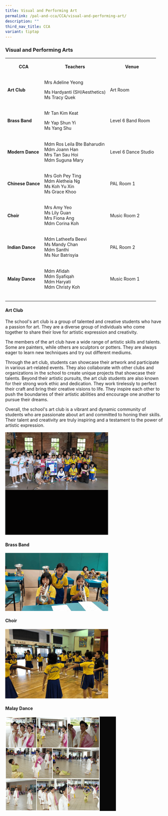 ```yaml
---
title: Visual and Performing Art
permalink: /pal-and-cca/CCA/visual-and-performing-art/
description: ""
third_nav_title: CCA
variant: tiptap
---
```

<h3>Visual and Performing Arts</h3><table><tbody><tr><th rowspan="1" colspan="1"><p><strong>CCA</strong></p></th><th rowspan="1" colspan="1"><p><strong>Teachers</strong></p></th><th rowspan="1" colspan="1"><p><strong>Venue</strong></p></th></tr><tr><td rowspan="1" colspan="1"><p><strong>Art Club</strong></p></td><td rowspan="1" colspan="1"><p>Mrs Adeline Yeong</p><p>Ms Hardyanti (SH/Aesthetics) <br>Ms Tracy Quek</p></td><td rowspan="1" colspan="1"><p>Art Room</p></td></tr><tr><td rowspan="1" colspan="1"><p><strong>Brass Band</strong></p></td><td rowspan="1" colspan="1"><p>Mr Tan Kim Keat</p><p>Mr Yap Shun Yi <br>Ms Yang Shu<br></p></td><td rowspan="1" colspan="1"><p>Level 6 Band Room</p></td></tr><tr><td rowspan="1" colspan="1"><p><strong>Modern Dance</strong></p></td><td rowspan="1" colspan="1"><p>Mdm Ros Leila Bte Baharudin <br>Mdm Joann Han<br>Mrs Tan Sau Hoi <br>Mdm Suguna Mary</p></td><td rowspan="1" colspan="1"><p>Level 6 Dance Studio</p></td></tr><tr><td rowspan="1" colspan="1"><p><strong>Chinese Dance</strong></p></td><td rowspan="1" colspan="1"><p>Mrs Goh Pey Ting <br>Mdm Aletheia Ng <br>Ms Koh Yu Xin<br>Ms Grace Khoo</p></td><td rowspan="1" colspan="1"><p>PAL Room 1</p></td></tr><tr><td rowspan="1" colspan="1"><p><strong>Choir</strong></p></td><td rowspan="1" colspan="1"><p>Mrs Amy Yeo<br>Ms Lily Guan <br>Mrs Fiona Ang <br>Mdm Corina Koh</p></td><td rowspan="1" colspan="1"><p>Music Room 2</p></td></tr><tr><td rowspan="1" colspan="1"><p><strong>Indian Dance</strong></p></td><td rowspan="1" colspan="1"><p>Mdm Latheefa Beevi <br>Ms Mandy Chan<br>Mdm Santhi<br>Ms Nur Batrisyia</p></td><td rowspan="1" colspan="1"><p>PAL Room 2</p></td></tr><tr><td rowspan="1" colspan="1"><p><strong>Malay Dance</strong></p></td><td rowspan="1" colspan="1"><p>Mdm Afidah <br>Mdm Syafiqah <br>Mdm Haryati<br>Mdm Christy Koh</p></td><td rowspan="1" colspan="1"><p>Music Room 1</p></td></tr><tr><td rowspan="1" colspan="1"><p></p></td><td rowspan="1" colspan="1"><p></p></td><td rowspan="1" colspan="1"><p></p></td></tr></tbody></table><h4>Art Club</h4><p>The school's art club is a group of talented and creative students who have a passion for art. They are a diverse group of individuals who come together to share their love for artistic expression and creativity.</p><p>The members of the art club have a wide range of artistic skills and talents. Some are painters, while others are sculptors or potters. They are always eager to learn new techniques and try out different mediums.</p><p>Through the art club, students can showcase their artwork and participate in various art-related events. They also collaborate with other clubs and organizations in the school to create unique projects that showcase their talents. Beyond their artistic pursuits, the art club students are also known for their strong work ethic and dedication. They work tirelessly to perfect their craft and bring their creative visions to life. They inspire each other to push the boundaries of their artistic abilities and encourage one another to pursue their dreams.</p><p>Overall, the school's art club is a vibrant and dynamic community of students who are passionate about art and committed to honing their skills. Their talent and creativity are truly inspiring and a testament to the power of artistic expression.</p><div class="isomer-image-wrapper"><img style="width:65%" height="auto" width="100%" src="/images/art%20club.gif"></div><h4>Brass Band</h4><div class="isomer-image-wrapper"><img style="width:65%" height="auto" width="100%" src="/images/bass%20band.gif"></div><h4>Choir</h4><div class="isomer-image-wrapper"><img style="width:65%" height="auto" width="100%" src="/images/choir.gif"></div><h4>Malay Dance</h4><div class="isomer-image-wrapper"><img style="width:70%" height="auto" width="100%" src="/images/malay%20dance.gif"></div><p></p>